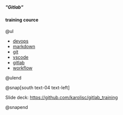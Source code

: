 ##### "Gitlab"

#### training cource

@ul

- [devops](?p=training/topics/devops)
- [markdown](?p=training/topics/markdown)
- [git](?p=training/topics/git)
- [vscode](?p=training/topics/vscode)
- [gitlab](?p=training/topics/gitlab)
- [workflow](?p=training/topics/workflow)

@ulend

@snap[south text-04 text-left]

Slide deck: https://github.com/karolisc/gitlab_training

@snapend
